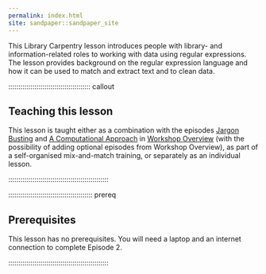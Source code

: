 ```yaml
---
permalink: index.html
site: sandpaper::sandpaper_site
---
```


This Library Carpentry lesson introduces people with library- and information-related roles to working with data using regular expressions. The lesson provides background on the regular expression language and how it can be used to match and extract text and to clean data.

:::::::::::::::::::::::::::::::::::::::::  callout

## Teaching this lesson

This lesson is taught either as a combination with the episodes [Jargon Busting](https://librarycarpentry.org/lc-overview/03-jargon-busting) and [A Computational Approach](https://librarycarpentry.org/lc-overview/04-computational-approach) in [Workshop Overview](https://librarycarpentry.org/lc-overview/) (with the possibility of adding optional episodes from Workshop Overview), as part of a self-organised mix-and-match training, or separately as an individual lesson.

::::::::::::::::::::::::::::::::::::::::::::::::::

::::::::::::::::::::::::::::::::::::::::::  prereq

## Prerequisites

This lesson has no prerequisites. You will need a laptop and an internet connection to complete Episode 2.

::::::::::::::::::::::::::::::::::::::::::::::::::


